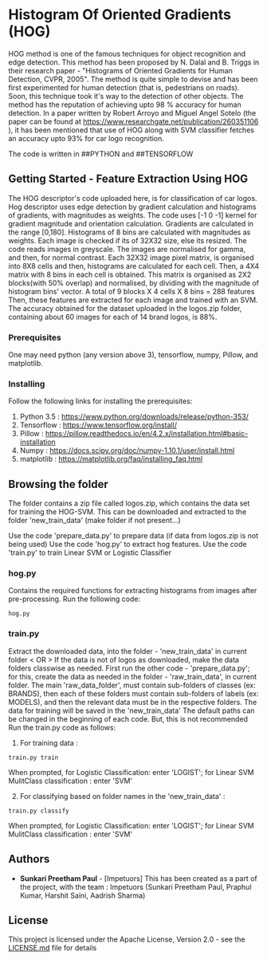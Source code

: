 # Histogram Of Oriented Gradients (HOG)
HOG method is one of the famous techniques for object recognition and edge detection. This method has been proposed by N. Dalal and B. Triggs in their research paper - "Histograms of Oriented Gradients for Human Detection, CVPR, 2005". The method is quite simple to devise and has been first experimented for human detection (that is, pedestrians on roads). Soon, this technique took it's way to the detection of other objects. The method has the reputation of achieving upto 98 % accuracy for human detection. In a paper written by Robert Arroyo and Miguel Angel Sotelo (the paper can be found at https://www.researchgate.net/publication/260351106 ), it has been mentioned that use of HOG along with SVM classifier fetches an accuracy upto 93% for car logo recognition.

The code is written in ##PYTHON and ##TENSORFLOW

## Getting Started - Feature Extraction Using HOG
The HOG descriptor's code uploaded here, is for classification of car logos.
Hog descriptor uses edge detection by gradient calculation and histograms of gradients, with magnitudes as weights.
The code uses [-1 0 -1] kernel for gradient magnitude and orientation calculation. Gradients are calculated in the range [0,180]. Histograms of 8 bins are calculated with magnitudes as weights. Each image is checked if its of 32X32 size, else its resized. The code reads images in greyscale.
The images are normalised for gamma, and then, for normal contrast. Each 32X32 image pixel matrix, is organised into 8X8 cells and then, histograms are calculated for each cell. Then, a 4X4 matrix with 8 bins in each cell is obtained. This matrix is organised as 2X2 blocks(with 50% overlap) and normalised, by dividing with the magnitude of histogram bins' vector. A total of 9 blocks X 4 cells X 8 bins  = 288 features
Then, these features are extracted for each image and trained with an SVM. The accuracy obtained for the dataset uploaded in the logos.zip folder, containing about 60 images for each of 14 brand logos, is 88%.

### Prerequisites
One may need python (any version above 3), tensorflow, numpy, Pillow, and matplotlib.

### Installing
Follow the following links for installing the prerequisites:
1) Python 3.5 : https://www.python.org/downloads/release/python-353/
2) Tensorflow : https://www.tensorflow.org/install/
3) Pillow : https://pillow.readthedocs.io/en/4.2.x/installation.html#basic-installation
4) Numpy : https://docs.scipy.org/doc/numpy-1.10.1/user/install.html
5) matplotlib : https://matplotlib.org/faq/installing_faq.html

## Browsing the folder
The folder contains a zip file called logos.zip, which contains the data set for training the HOG-SVM. This can be downloaded and extracted to the folder 'new_train_data' (make folder if not present...)

Use the code 'prepare_data.py' to prepare data (if data from logos.zip is not being used)
Use the code 'hog.py' to extract hog features.
Use the code 'train.py' to train Linear SVM or Logistic Classifier

### hog.py
Contains the required functions for extracting histograms from images after pre-processing. Run the following code:

```
hog.py
```

### train.py
Extract the downloaded data, into the folder - 'new_train_data' in current folder < OR > If the data is not of logos as downloaded, make the data folders classwise as needed.
First run the other code - 'prepare_data.py'; for this, create the data as needed in the folder - 'raw_train_data', in current folder. The main 'raw_data_folder', must contain sub-folders of classes (ex: BRANDS), then each of these folders must contain sub-folders of labels (ex: MODELS), and then the relevant data must be in the respective folders. The data for training will be saved in the 'new_train_data'
The default paths can be changed in the beginning of each code. But, this is not recommended
Run the train.py code as follows:

1) For training data :
```
train.py train
```
When prompted, for Logistic Classification: enter 'LOGIST'; for Linear SVM MulitClass classification : enter 'SVM'

2) For classifying based on folder names in the 'new_train_data' :
```
train.py classify
```
When prompted, for Logistic Classification: enter 'LOGIST';	for Linear SVM MulitClass classification : enter 'SVM'

## Authors

* **Sunkari Preetham Paul** - [Impetuors]
This has been created as a part of the project, with the team : Impetuors (Sunkari Preetham Paul, Praphul Kumar, Harshit Saini, Aadrish Sharma)

## License

This project is licensed under the Apache License, Version 2.0 - see the [LICENSE.md](LICENSE.md) file for details
